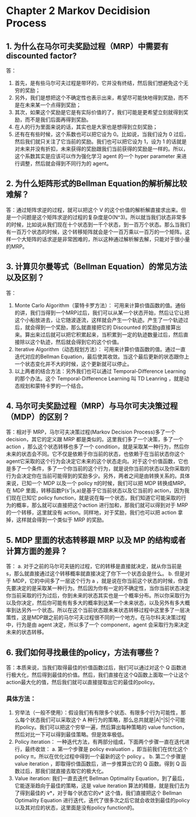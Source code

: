 
# Chapter 2 Markov Decidision Process

## 1. 为什么在马尔可夫奖励过程（MRP）中需要有discounted factor?
答：
  1. 首先，是有些马尔可夫过程是带环的，它并没有终结，然后我们想避免这个无穷的奖励；
  2. 另外，我们是想把这个不确定性也表示出来，希望尽可能快地得到奖励，而不是在未来某一个点得到奖励；
  3. 其次，如果这个奖励是它是有实际价值的了，我们可能是更希望立刻就得到奖励，而不是我们后面再得到奖励。
  4. 在人的行为里面来说的话，其实也是大家也是想得到立刻奖励；
  5. 还有在有些时候，这个系数也可以把它设为 0。比如说，当我们设为 0 过后，然后我们就只关注了它当前的奖励。我们也可以把它设为 1，设为 1 的话就是对未来并没有折扣，未来获得的奖励跟我们当前获得的奖励是一样的。所以，这个系数其实是应该可以作为强化学习 agent 的一个 hyper parameter 来进行调整，然后就会得到不同行为的 agent。
## 2. 为什么矩阵形式的Bellman Equation的解析解比较难解？
答：通过矩阵求逆的过程，就可以把这个 V 的这个价值的解析解直接求出来。但是一个问题是这个矩阵求逆的过程的复杂度是O(N^3)。所以就当我们状态非常多的时候，比如说从我们现在十个状态到一千个状态，到一百万个状态。那么当我们有一百万个状态的时候，这个转移矩阵就会是个一百万乘以一百万的一个矩阵。这样一个大矩阵的话求逆是非常困难的，所以这种通过解析解去解，只能对于很小量的MRP。
## 3. 计算贝尔曼等式（Bellman Equation）的常见方法以及区别？
答：
  1. Monte Carlo Algorithm（蒙特卡罗方法）： 可用来计算价值函数的值。通俗的讲，我们当得到一个MRP过后，我们可以从某一个状态开始，然后让它让把这个小船放进去，让它随波逐流，这样就会产生一个轨迹。产生了一个轨迹过后，就会得到一个奖励，那么就直接把它的 Discounted 的奖励g直接算出来。算出来过后就可以把它积累起来，当积累到一定的轨迹数量过后，然后直接除以这个轨迹，然后就会得到它的这个价值。
  2. Iterative Algorithm（动态规划方法）： 可用来计算价值函数的值。通过一直迭代对应的Bellman Equation，最后使其收敛。当这个最后更新的状态跟你上一个状态变化并不大的时候，这个更新就可以停止。
  3. 以上两者的结合方法：另外我们也可以通过 Temporal-Difference Learning 的那个办法。这个 Temporal-Difference Learning 叫 TD Leanring ，就是动态规划和蒙特卡罗的一个结合。
## 4. 马尔可夫奖励过程（MRP）与马尔可夫决策过程 （MDP）的区别？
答：相对于 MRP，马尔可夫决策过程(Markov Decision Process)多了一个 decision，其它的定义跟 MRP 都是类似的。这里我们多了一个决策，多了一个 action ，那么这个状态转移也多了一个 condition，就是采取某一种行为，然后你未来的状态会不同。它不仅是依赖于你当前的状态，也依赖于在当前状态你这个agent它采取的这个行为会决定它未来的这个状态走向。对于这个价值函数，它也是多了一个条件，多了一个你当前的这个行为，就是说你当前的状态以及你采取的行为会决定你在当前可能得到的奖励多少。另外，两者之间是由转换关系的。具体来说，已知一个 MDP 以及一个 policy π的时候，我们可以把 MDP 转换成MRP。在 MDP 里面，转移函数P(s'|s,a)是基于它当前状态以及它当前的 action，因为我们现在已知它 policy function，就是说在每一个状态，我们知道它可能采取的行为的概率，那么就可以直接把这个action 进行加和，那我们就可以得到对于 MRP 的一个转移，这里就没有 action。同样地，对于奖励，我们也可以把 action 拿掉，这样就会得到一个类似于 MRP 的奖励。
## 5. MDP 里面的状态转移跟 MRP 以及 MP 的结构或者计算方面的差异？
答：
  a. 对于之前的马尔可夫链的过程，它的转移是直接就决定，就从你当前是 s，那么就直接通过这个转移概率就直接决定了你下一个状态会是什么。
  b. 但是对于 MDP，它的中间多了一层这个行为 a ，就是说在你当前这个状态的时候，你首先要决定的是采取某一种行为。然后因为你有一定的不确定性，当你当前状态决定你当前采取的行为过后，你到未来的状态其实也是一个概率分布。所以你采取行为以及你决定，然后你可能有有多大的概率到达某一个未来状态，以及另外有多大概率到达另外一个状态。所以在这个当前状态跟未来状态转移过程中这里多了一层决策性，这是MDP跟之前的马尔可夫过程很不同的一个地方。在马尔科夫决策过程中，行为是由 agent 决定，所以多了一个 component，agent 会采取行为来决定未来的状态转移。
## 6. 我们如何寻找最佳的policy，方法有哪些？
答：本质来说，当我们取得最佳的价值函数过后，我们可以通过对这个 Q 函数进行极大化，然后得到最佳的价值。然后，我们直接在这个Q函数上面取一个让这个action最大化的值，然后我们就可以直接提取出它的最佳的policy。
### 具体方法：
  1. 穷举法（一般不使用）：假设我们有有限多个状态、有限多个行为可能性，那么每个状态我们可以采取这个 A 种行为的策略，那么总共就是|A|^|S|个可能的policy。我们可以把这个穷举一遍，然后算出每种策略的 value function，然后对比一下可以得到最佳策略。但是效率极低。
  2. Policy iteration： 一种迭代方法，有两部分组成，下面两个步骤一直在迭代进行，最终收敛：
    a. 第一个步骤是 policy evaluation ，即当前我们在优化这个 policy π，所以在优化过程中得到一个最新的这个 policy 。
    b. 第二个步骤是 value iteration ，即取得价值函数后，进一步推算出它的 Q 函数。得到 Q 函数过后，那我们就直接去取它的极大化。
  3. Value iteration: 我们一直去迭代 Bellman Optimality Equation，到了最后，它能逐渐趋向于最佳的策略，这是 value iteration 算法的精髓，就是我们去为了得到最佳的 v*，对于每个状态它的v* 这个值，我们直接把这个 Bellman Optimality Equation 进行迭代，迭代了很多次之后它就会收敛到最佳的policy以及其对应的状态，这里面是没有policy function的。
